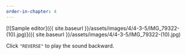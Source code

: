 ```yaml
---
order-in-chapter: 4
---
```


[![Sample editor]({{ site.baseurl }}/assets/images/4/4-3-5/IMG_79322-(10).jpg)]({{
site.baseurl }}/assets/images/4/4-3-5/IMG_79322-(10).jpg)

Click `"REVERSE"` to play the sound backward.
